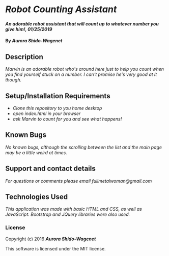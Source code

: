# _Robot Counting Assistant_

#### _An adorable robot assistant that will count up to whatever number you give him!, 01/25/2019_

#### By _Aurora Shido-Wagenet_

## Description

_Marvin is an adorable robot who's around here just to help you count when you find yourself stuck on a number. I can't promise he's very good at it though._

## Setup/Installation Requirements

* _Clone this repository to you home desktop_
* _open index.html in your browser_
* _ask Marvin to count for you and see what happens!_

## Known Bugs

_No known bugs, although the scrolling between the list and the main page may be a little weird at times._

## Support and contact details

_For questions or comments please email fullmetalwoman@gmail.com_

## Technologies Used

_This application was made with basic HTML and CSS, as well as JavaScript. Bootstrap and JQuery libraries were also used._

### License

Copyright (c) 2016 **_Aurora Shido-Wagenet_**

This software is licensed under the MIT license.
